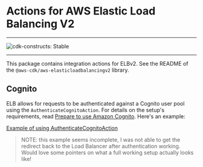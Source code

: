 # Actions for AWS Elastic Load Balancing V2
<!--BEGIN STABILITY BANNER-->
---

![cdk-constructs: Stable](https://img.shields.io/badge/cdk--constructs-stable-success.svg?style=for-the-badge)

---
<!--END STABILITY BANNER-->

This package contains integration actions for ELBv2. See the README of the `@aws-cdk/aws-elasticloadbalancingv2` library.

## Cognito

ELB allows for requests to be authenticated against a Cognito user pool using
the `AuthenticateCognitoAction`. For details on the setup's requirements,
read [Prepare to use Amazon
Cognito](https://docs.aws.amazon.com/elasticloadbalancing/latest/application/listener-authenticate-users.html#cognito-requirements).
Here's an example:

[Example of using AuthenticateCognitoAction](test/integ.cognito.lit.ts)

> NOTE: this example seems incomplete, I was not able to get the redirect back to the
Load Balancer after authentication working. Would love some pointers on what a full working
setup actually looks like!
